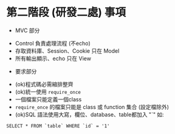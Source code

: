 # 第二階段 (研發二處) 事項

* MVC 部分
 - Control 負責處理流程 (不echo)
 - 存取資料庫、Session、Cookie 只在 Model 
 - 所有輸出顯示、echo 只在 View

* 要求部分
 - (ok)程式碼必需縮排整齊
 - (ok)統一使用 `require_once`
 - 一個檔案只能定義一個class
 - `require_once` 的檔案只能是 class 或 function 集合 (設定檔除外)
 - (ok)SQL 語法使用大寫，欄位、database、table都加入 "\`" 如:  
 
```
SELECT * FROM `table` WHERE `id` = '1'
```
